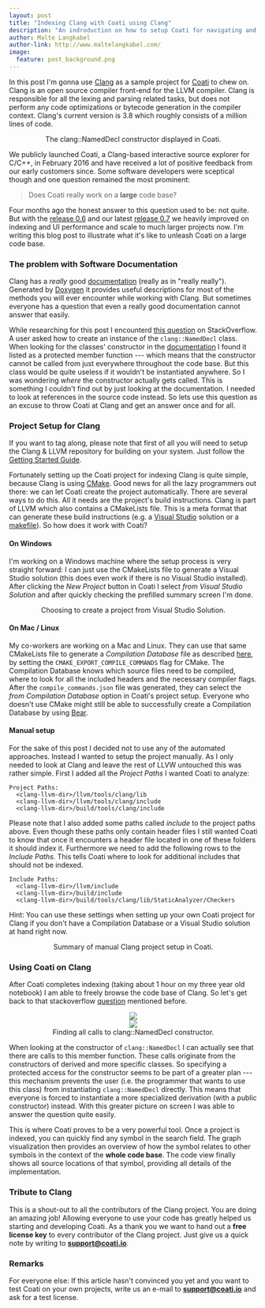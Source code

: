 ```yaml
---
layout: post
title: "Indexing Clang with Coati using Clang"
description: "An indroduction on how to setup Coati for navigating and exploring Clang"
author: Malte Langkabel
author-link: http://www.maltelangkabel.com/
image:
  feature: post_background.png
---
```


In this post I'm gonna use [Clang](http://clang.llvm.org/) as a sample project for [Coati](https://www.coati.io) to chew on. Clang is an open source compiler front-end for the LLVM compiler. Clang is responsible for all the lexing and parsing related tasks, but does not perform any code optimizations or bytecode generation in the compiler context. Clang's current version is 3.8 which roughly consists of a million lines of code.

<figure style="text-align:center;">
	<a href="../images/indexing_clang_with_coati_using_clang/clang_named_decl.png">
		<img src="../images/indexing_clang_with_coati_using_clang/clang_named_decl.png" alt="" title="The clang::NamedDecl constructor displayed in Coati.">
	</a>
	<figcaption>The clang::NamedDecl constructor displayed in Coati.</figcaption>
</figure>

We publicly launched Coati, a Clang-based interactive source explorer for C/C++, in February 2016 and have received a lot of positive feedback from our early customers since. Some software developers were sceptical though and one question remained the most prominent:

> Does Coati really work on a **large** code base?

Four months ago the honest answer to this question used to be: not quite. But with the [release 0.6](https://www.coati.io/blog/release_0_6/) and our latest [release 0.7](https://www.coati.io/blog/release_0_7/) we heavily improved on indexing and UI performance and scale to much larger projects now. I'm writing this blog post to illustrate what it's like to unleash Coati on a large code base.

### The problem with Software Documentation
Clang has a *really* good [documentation](http://clang.llvm.org/doxygen/) (really as in "really really"). Generated by [Doxygen](http://www.stack.nl/~dimitri/doxygen/) it provides useful descriptions for most of the methods you will ever encounter while working with Clang. But sometimes everyone has a question that even a really good documentation cannot answer that easily.

While researching for this post I encounterd [this question](http://stackoverflow.com/questions/37305054/how-should-i-create-a-clang-nameddecl-instance/37306326#37306326) on StackOverflow. A user asked how to create an instance of the `clang::NamedDecl` class. When looking for the classes' constructor in the [documentation](http://clang.llvm.org/doxygen/classclang_1_1NamedDecl.html#pro-methods) I found it listed as a protected member function --- which means that the constructor cannot be called from just everywhere throughout the code base. But this class would be quite useless if it wouldn't be instantiated anywhere. So I was wondering *where* the constructor actually gets called. This is something I couldn't find out by just looking at the documentation. I needed to look at references in the source code instead. So lets use this question as an excuse to throw Coati at Clang and get an answer once and for all.

### Project Setup for Clang
If you want to tag along, please note that first of all you will need to setup the Clang & LLVM repository for building on your system. Just follow the [Getting Started Guide](http://clang.llvm.org/get_started.html).

Fortunately setting up the Coati project for indexing Clang is quite simple, because Clang is using [CMake](https://cmake.org/). Good news for all the lazy programmers out there: we can let Coati create the project automatically. There are several ways to do this. All it needs are the project's build instructions. Clang is part of LLVM which also contains a CMakeLists file. This is a meta format that can generate these build instructions (e.g. a [Visual Studio](https://www.visualstudio.com/) solution or a [makefile](https://www.gnu.org/software/make/)). So how does it work with Coati?

#### On Windows
I'm working on a Windows machine where the setup process is very straight forward: I can just use the CMakeLists file to generate a Visual Studio solution (this does even work if there is no Visual Studio installed). After clicking the *New Project* button in Coati I select *from Visual Studio Solution* and after quickly checking the prefilled summary screen I'm done.

<figure style="text-align:center;">
	<a href="../images/indexing_clang_with_coati_using_clang/llvm_setup_from_vs_1.png">
		<img src="../images/indexing_clang_with_coati_using_clang/llvm_setup_from_vs_1_small.png" alt="" title="Choosing to create a project from Visual Studio Solution.">
	</a>
	<figcaption>Choosing to create a project from Visual Studio Solution.</figcaption>
</figure>

#### On Mac / Linux
My co-workers are working on a Mac and Linux. They can use that same CMakeLists file to generate a *Compilation Database* file as described [here](https://www.coati.io/documentation/#CreateAProjectFromCompilationDatabase), by setting the `CMAKE_EXPORT_COMPILE_COMMANDS` flag for CMake. The Compilation Database knows which source files need to be compiled, where to look for all the included headers and the necessary compiler flags. After the `compile_commands.json` file was generated, they can select the *from Compilation Database* option in Coati's project setup. Everyone who doesn't use CMake might still be able to successfully create a Compilation Database by using [Bear](https://github.com/rizsotto/Bear).

#### Manual setup
For the sake of this post I decided not to use any of the automated approaches. Instead I wanted to setup the project manually. As I only needed to look at Clang and leave the rest of LLVW untouched this was rather simple. First I added all the *Project Paths* I wanted Coati to analyze:

```
Project Paths:
  <clang-llvm-dir>/llvm/tools/clang/lib
  <clang-llvm-dir>/llvm/tools/clang/include
  <clang-llvm-dir>/build/tools/clang/include
```

Please note that I also added some paths called *include* to the project paths above. Even though these paths only contain header files I still wanted Coati to know that once it encounters a header file located in one of these folders it should index it. Furthermore we need to add the following rows to the *Include Paths*. This tells Coati where to look for additional includes that should not be indexed.

```
Include Paths:
  <clang-llvm-dir>/llvm/include
  <clang-llvm-dir>/build/include
  <clang-llvm-dir>/build/tools/clang/lib/StaticAnalyzer/Checkers
```

Hint: You can use these settings when setting up your own Coati project for Clang if you don't have a Compilation Database or a Visual Studio solution at hand right now.

<figure style="text-align:center;">
	<a href="../images/indexing_clang_with_coati_using_clang/clang_manual_setup.png">
		<img src="../images/indexing_clang_with_coati_using_clang/clang_manual_setup_small.png" alt="" title="Summary of manual Clang project setup in Coati.">
	</a>
	<figcaption>Summary of manual Clang project setup in Coati.</figcaption>
</figure>

### Using Coati on Clang
After Coati completes indexing (taking about 1 hour on my three year old notebook) I am able to freely browse the code base of Clang. So let's get back to that stackoverflow [question](http://stackoverflow.com/questions/37305054/how-should-i-create-a-clang-nameddecl-instance/37306326#37306326) mentioned before.

<figure style="text-align:center; cursor: pointer;">
	<div class="content-toggle">
		<div style="position:relative;">
			<img src="../images/indexing_clang_with_coati_using_clang/clang_named_decl_constructor_end.png" />
			<div style="background-image:url(../images/play_button.png); width:100px; height:100px; position:absolute; left:50%; top:50%; margin: -50px 0 0 -50px;"></div>
		</div>
		<div>
			<img src="../images/indexing_clang_with_coati_using_clang/clang_named_decl_constructor.gif" />
		</div>
	</div>
	<figcaption>Finding all calls to clang::NamedDecl constructor.</figcaption>
</figure>

When looking at the constructor of `clang::NamedDecl` I can actually see that there are calls to this member function. These calls originate from the constructors of derived and more specific classes. So specifying a protected access for the constructor seems to be part of a greater plan --- this mechanism prevents the user (i.e. the programmer that wants to use this class) from instantiating `clang::NamedDecl` directly. This means that everyone is forced to instantiate a more specialized derivation (with a public constructor) instead. With this greater picture on screen I was able to answer the question quite easily.

This is where Coati proves to be a very powerful tool. Once a project is indexed, you can quickly find any symbol in the search field. The graph visualization then provides an overview of how the symbol relates to other symbols in the context of the **whole code base**. The code view finally shows all source locations of that symbol, providing all details of the implementation.

### Tribute to Clang
This is a shout-out to all the contributors of the Clang project. You are doing an amazing job! Allowing everyone to use your code has greatly helped us starting and developing Coati. As a thank you we want to hand out a **free license key** to every contributor of the Clang project. Just give us a quick note by writing to **support@coati.io**.

### Remarks
For everyone else: If this article hasn't convinced you yet and you want to test Coati on your own projects, write us an e-mail to **support@coati.io** and ask for a test license.
